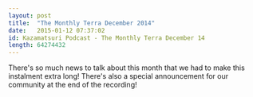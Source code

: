 ```yaml
---
layout: post
title:  "The Monthly Terra December 2014"
date:   2015-01-12 07:37:02
id: Kazamatsuri Podcast - The Monthly Terra December 14
length: 64274432
---
```


There's so much news to talk about this month that we had to make this instalment extra long! There's also a special announcement for our community at the end of the recording!
